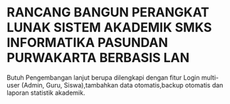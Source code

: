 # RANCANG BANGUN PERANGKAT LUNAK SISTEM AKADEMIK SMKS INFORMATIKA PASUNDAN PURWAKARTA BERBASIS LAN
Butuh Pengembangan lanjut berupa dilengkapi dengan fitur Login multi-user (Admin, Guru, Siswa),tambahkan data otomatis,backup otomatis dan laporan statistik akademik.
